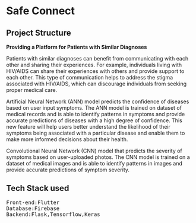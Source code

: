 <h1>Safe Connect</h1>

<h2>Project Structure</h2>
<p><b>Providing a Platform for Patients with Similar Diagnoses</b></p>

<p>Patients with similar diagnoses can benefit from communicating with each other and sharing their experiences. For example, individuals living with HIV/AIDS can share their experiences with others and provide support to each other. This type of communication helps to address the stigma associated with HIV/AIDS, which can discourage individuals from seeking proper medical care.</p>
<p><p>
Artificial Neural Network (ANN) model predicts the confidence of diseases based on user input symptoms. The ANN model is trained on dataset of medical records and is able to identify patterns in symptoms and provide accurate predictions of diseases with a high degree of confidence. This new feature will help users better understand the likelihood of their symptoms being associated with a particular disease and enable them to make more informed decisions about their health.

Convolutional Neural Network (CNN) model that predicts the severity of symptoms based on user-uploaded photos. The CNN model is trained on a dataset of medical images and is able to identify patterns in images and provide accurate predictions of symptom severity. </p>
<h2>Tech Stack used</h2>
<pre>
Front-end:Flutter
Database:Firebase
Backend:Flask,Tensorflow,Keras
                                </pre>

